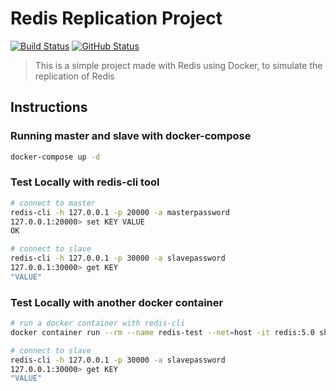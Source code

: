 # Redis Replication Project

[![Build Status](https://badgen.net/travis/julio-cesar-development/redis-replication-project?icon=travis)](https://travis-ci.com/julio-cesar-development/redis-replication-project)
[![GitHub Status](https://badgen.net/github/status/julio-cesar-development/redis-replication-project)](https://github.com/julio-cesar-development/redis-replication-project)

> This is a simple project made with Redis using Docker, to simulate the replication of Redis

## Instructions

### Running master and slave with docker-compose

```bash
docker-compose up -d
```

### Test Locally with redis-cli tool

```bash
# connect to master
redis-cli -h 127.0.0.1 -p 20000 -a masterpassword
127.0.0.1:20000> set KEY VALUE
OK

# connect to slave
redis-cli -h 127.0.0.1 -p 30000 -a slavepassword
127.0.0.1:30000> get KEY
"VALUE"
```

### Test Locally with another docker container

```bash
# run a docker container with redis-cli
docker container run --rm --name redis-test --net=host -it redis:5.0 sh

# connect to slave
redis-cli -h 127.0.0.1 -p 30000 -a slavepassword
127.0.0.1:30000> get KEY
"VALUE"
```
